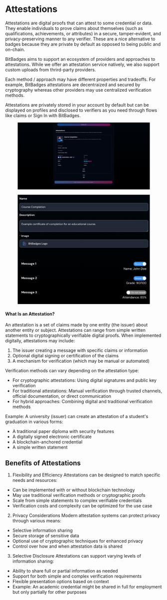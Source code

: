 # Attestations

Attestations are digital proofs that can attest to some credential or data. They enable individuals to prove claims about themselves (such as qualifications, achievements, or attributes) in a secure, tamper-evident, and privacy-preserving manner to any verifier. These are a nice alternative to badges because they are private by default as opposed to being public and on-chain.

BitBadges aims to support an ecosystem of providers and approaches to attestations. While we offer an attestation service natively, we also support custom uploads from thrird-party providers.&#x20;

Each method / approach may have different properties and tradeoffs. For example, BitBadges attestations are decentraized and secured by cryptography whereas other providers may use centralized verification methods.

Attestations are privately stored in your account by default but can be displayed on profiles and disclosed to verifiers as you need through flows like claims or Sign In with BitBadges.

<figure><img src="../../.gitbook/assets/image (2) (1) (1).png" alt=""><figcaption></figcaption></figure>

<figure><img src="../../.gitbook/assets/Screenshot 2024-09-02 at 11.55.15 AM.png" alt="" width="563"><figcaption></figcaption></figure>

#### What Is an Attestation?

An attestation is a set of claims made by one entity (the issuer) about another entity or subject. Attestations can range from simple written statements to cryptographically verifiable digital proofs. When implemented digitally, attestations may include:

1. The issuer creating a message with specific claims or information
2. Optional digital signing or certification of the claims
3. A mechanism for verification (which may be manual or automated)

Verification methods can vary depending on the attestation type:

* For cryptographic attestations: Using digital signatures and public key verification
* For traditional attestations: Manual verification through trusted channels, official documentation, or direct communication
* For hybrid approaches: Combining digital and traditional verification methods

Example: A university (issuer) can create an attestation of a student's graduation in various forms:

* A traditional paper diploma with security features
* A digitally signed electronic certificate
* A blockchain-anchored credential
* A simple written statement

## Benefits of Attestations

1. Flexibility and Efficiency Attestations can be designed to match specific needs and resources:

* Can be implemented with or without blockchain technology
* May use traditional verification methods or cryptographic proofs
* Scale from simple statements to complex verifiable credentials
* Verification costs and complexity can be optimized for the use case

2. Privacy Considerations Modern attestation systems can protect privacy through various means:

* Selective information sharing
* Secure storage of sensitive data
* Optional use of cryptographic techniques for enhanced privacy
* Control over how and when attestation data is shared

3. Selective Disclosure Attestations can support varying levels of information sharing:

* Ability to share full or partial information as needed
* Support for both simple and complex verification requirements
* Flexible presentation options based on context
* Example: An academic credential might be shared in full for employment but only partially for other purposes
